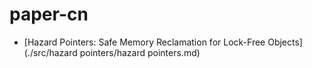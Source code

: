 # paper-cn

* [Hazard Pointers: Safe Memory Reclamation for Lock-Free Objects](./src/hazard pointers/hazard pointers.md)